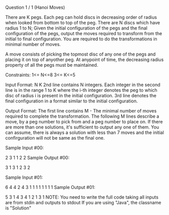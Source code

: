 Question 1 / 1 (Hanoi Moves)

There are K pegs. Each peg can hold discs in decreasing order of radius when looked from bottom to top of the peg. There are N discs which have radius 1 to N; Given the initial configuration of the pegs and the final configuration of the pegs, output the moves required to transform from the initial to final configuration. You are required to do the transformations in minimal number of moves.

A move consists of picking the topmost disc of any one of the pegs and placing it on top of anyother peg.
At anypoint of time, the decreasing radius property of all the pegs must be maintained.

Constraints:
1<= N<=8
3<= K<=5


Input Format:
N K
2nd line contains N integers.
Each integer in the second line is in the range 1 to K where the i-th integer denotes the peg to which disc of radius i is present in the initial configuration.
3rd line denotes the final configuration in a format similar to the initial configuration.


Output Format:
The first line contains M - The minimal number of moves required to complete the transformation.
The following M lines describe a move, by a peg number to pick from and a peg number to place on.
If there are more than one solutions, it's sufficient to output any one of them. You can assume, there is always a solution with less than 7 moves and the initial confirguration will not be same as the final one.

Sample Input #00:

 
2 3
1 1
2 2
Sample Output #00:

 
3
1 3
1 2
3 2


Sample Input #01:

6 4
4 2 4 3 1 1
1 1 1 1 1 1
Sample Output #01:

5
3 1
4 3
4 1
2 1
3 1
NOTE: You need to write the full code taking all inputs are from stdin and outputs to stdout
If you are using "Java", the classname is "Solution"